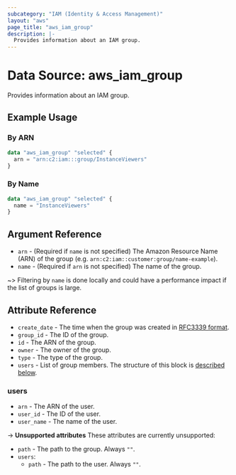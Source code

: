 ```yaml
---
subcategory: "IAM (Identity & Access Management)"
layout: "aws"
page_title: "aws_iam_group"
description: |-
  Provides information about an IAM group.
---
```


[RFC3339 format]: https://datatracker.ietf.org/doc/html/rfc3339#section-5.8

# Data Source: aws_iam_group

Provides information about an IAM group.

## Example Usage

### By ARN

```terraform
data "aws_iam_group" "selected" {
  arn = "arn:c2:iam:::group/InstanceViewers"
}
```

### By Name

```terraform
data "aws_iam_group" "selected" {
  name = "InstanceViewers"
}
```

## Argument Reference

* `arn` - (Required if `name` is not specified) The Amazon Resource Name (ARN) of the group
  (e.g. `arn:c2:iam::customer:group/name-example`).
* `name` - (Required if `arn` is not specified) The name of the group.

~> Filtering by `name` is done locally and could have a performance impact if the list of groups is large.

## Attribute Reference

* `create_date` - The time when the group was created in [RFC3339 format].
* `group_id` - The ID of the group.
* `id` - The ARN of the group.
* `owner` - The owner of the group.
* `type` - The type of the group.
* `users` - List of group members. The structure of this block is [described below](#users).

### users

* `arn` - The ARN of the user.
* `user_id` - The ID of the user.
* `user_name` - The name of the user.

->  **Unsupported attributes**
These attributes are currently unsupported:

* `path` - The path to the group. Always `""`.
* `users`:
    * `path` - The path to the user. Always `""`.
